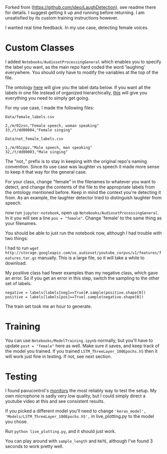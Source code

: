 Forked from (https://github.com/ideo/LaughDetection), see readme there for details. I suggest getting it up and running before returning. I am unsatisfied by its custom training instructions however.

I wanted real time feedback. In my use case, detecting female voices. 

# Custom Classes

I added `Notebooks/AudiosetProcessingGeneral` which enables you to specify the label you want, as the main repo hard coded the word 'laughing' everywhere. You should only have to modify the variables at the top of the file.

The ontology [here](https://research.google.com/audioset/ontology/index.html) will give you the label data below. If you want all the labels in one file instead of organized hierarchically, [this](https://github.com/IBM/audioset-classification/blob/master/audioset_classify/metadata/class_labels_indices.csv) will give you everything you need to simply get going. 

For my use case, I made the following files:

`Data/female_labels.csv `
```
2,/m/02zsn,"Female speech, woman speaking"
33,/t/dd00004,"Female singing"
```

`Data/not_female_labels.csv `
```
1,/m/05zppz,"Male speech, man speaking"
32,/t/dd00003,"Male singing"
```
The "not_" prefix is to stay in keeping with the original repo's naming convention. Since its use case was laughter vs speech it made more sense to keep it that way for the general case. 

For your class, change "female" in the filenames to whatever you want to detect, and change the contents of the file to the appropriate labels from the ontology mentioned before. Keep in mind the context you're detecting it from. As an example, the laughter detector tried to distinguish laughter from speech. 

now run `jupyter-notebook`, open up `Notebooks/AudiosetProcessingGeneral`. In it you will see a line `pos = "female"`. Change 'female' to the same thing as your filenames. 

You should be able to just run the notebook now, although I had trouble with two things:

I had to run `wget http://storage.googleapis.com/us_audioset/youtube_corpus/v1/features/features.tar.gz` manually. This is a large file, so it will take a while to download.

My positive class had fewer examples than my negative class, which gave an error. So if you get an error in this step, switch the sampling to the other set of labels.
```
negative = labels[labels[neg]==True]#.sample(positive.shape[0])
positive = labels[labels[pos]==True].sample(negative.shape[0])
```

The train set took me an hour to generate. 

# Training

You can use `Notebooks/ModelTraining.ipynb` normally, but you'll have to update `post = "female"` here as well. Make sure it saves, and keep track of the model you trained. If you trained `LSTM_ThreeLayer_100Epochs.h5` then it will work just fine in testing. If not, see next section. 

# Testing
I found pavucontrol's [monitors](https://unix.stackexchange.com/questions/82259/how-to-pipe-audio-output-to-mic-input/82297) the most reliably way to test the setup. My own microphone is sadly very low quality, but I could simply direct a youtube video at this and see consistent results.

If you picked a different model you'll need to change `'keras_model', 'Models/LSTM_ThreeLayer_100Epochs.h5',` in live_plotting.py to the model you chose.

Run `python live_plotting.py`, and it should just work. 

You can play around with `sample_length` and `RATE`, although I've found 3 seconds to work pretty well.
